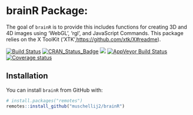 
# brainR Package:

The goal of `brainR` is to provide this includes functions for creating
3D and 4D images using ‘WebGL’, ‘rgl’, and JavaScript Commands. This
package relies on the X ToolKit
(’XTK’,<https://github.com/xtk/X#readme>).

[![Build
Status](https://travis-ci.org/muschellij2/brainR.svg?branch=master)](https://travis-ci.org/muschellij2/brainR)
[![CRAN\_Status\_Badge](https://www.r-pkg.org/badges/version/brainR)](https://cran.r-project.org/package=brainR)
[![](https://cranlogs.r-pkg.org/badges/grand-total/brainR)](https://cran.r-project.org/package=brainR)
[![AppVeyor Build
Status](https://ci.appveyor.com/api/projects/status/github/muschellij2/brainR?branch=master&svg=true)](https://ci.appveyor.com/project/muschellij2/brainR)
[![Coverage
status](https://coveralls.io/repos/github/muschellij2/brainR/badge.svg?branch=master)](https://coveralls.io/r/muschellij2/brainR?branch=master)
<!-- README.md is generated from README.Rmd. Please edit that file -->

## Installation

You can install `brainR` from GitHub with:

``` r
# install.packages("remotes")
remotes::install_github("muschellij2/brainR")
```
